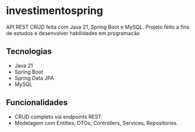 # investimentospring

API REST CRUD feita com Java 21, Spring Boot e MySQL.
Projeto feito a fins de estudos e desenvolver habilidades em programacão

## Tecnologias
- Java 21
- Spring Boot
- Spring Data JPA
- MySQL

## Funcionalidades
- CRUD completo via endpoints REST.  
- Modelagem com Entities, DTOs, Controllers, Services, Repositories.
